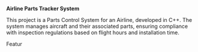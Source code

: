 **Airline Parts Tracker System**

This project is a Parts Control System for an Airline, developed in C++. The system manages aircraft and their associated parts, ensuring compliance with inspection regulations based on flight hours and installation time.

Featur
